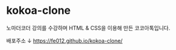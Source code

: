 # kokoa-clone

노마더코더 강의를 수강하며 HTML & CSS을 이용해 만든 코코아톡입니다.

배포주소 ↓
https://fe012.github.io/kokoa-clone/


